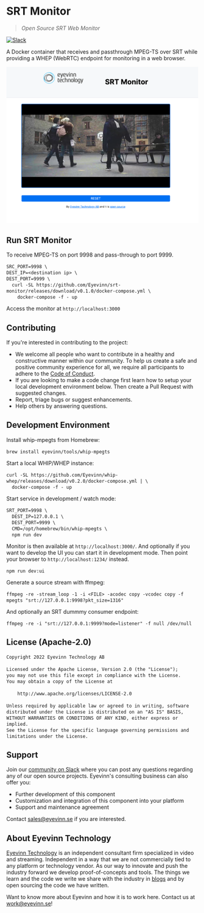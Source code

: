 # SRT Monitor
> *Open Source SRT Web Monitor* 

[![Slack](http://slack.streamingtech.se/badge.svg)](http://slack.streamingtech.se)

A Docker container that receives and passthrough MPEG-TS over SRT while providing a WHEP (WebRTC) endpoint for monitoring in a web browser.

![Screenshot of application](screenshot.png)

## Run SRT Monitor

To receive MPEG-TS on port 9998 and pass-through to port 9999.

```
SRC_PORT=9998 \
DEST_IP=<destination ip> \
DEST_PORT=9999 \
  curl -SL https://github.com/Eyevinn/srt-monitor/releases/download/v0.1.0/docker-compose.yml \
    docker-compose -f - up
```

Access the monitor at `http://localhost:3000`

## Contributing

If you're interested in contributing to the project:

- We welcome all people who want to contribute in a healthy and constructive manner within our community. To help us create a safe and positive community experience for all, we require all participants to adhere to the [Code of Conduct](docs/CODE_OF_CONDUCT.md).
- If you are looking to make a code change first learn how to setup your local development environment below. Then create a Pull Request with suggested changes.
- Report, triage bugs or suggest enhancements.
- Help others by answering questions.

## Development Environment

Install whip-mpegts from Homebrew:

```
brew install eyevinn/tools/whip-mpegts
```

Start a local WHIP/WHEP instance:

```
curl -SL https://github.com/Eyevinn/whip-whep/releases/download/v0.2.0/docker-compose.yml | \
  docker-compose -f - up
```

Start service in development / watch mode:

```
SRT_PORT=9998 \
  DEST_IP=127.0.0.1 \
  DEST_PORT=9999 \
  CMD=/opt/homebrew/bin/whip-mpegts \
  npm run dev
```

Monitor is then available at `http://localhost:3000/`. And optionally if you want to develop the UI you can start it in development mode. Then point your browser to `http://localhost:1234/` instead.

```
npm run dev:ui
```

Generate a source stream with ffmpeg:

```
ffmpeg -re -stream_loop -1 -i <FILE> -acodec copy -vcodec copy -f mpegts "srt://127.0.0.1:9998?pkt_size=1316"
```

And optionally an SRT dummmy consumer endpoint:

```
ffmpeg -re -i "srt://127.0.0.1:9999?mode=listener" -f null /dev/null
```

## License (Apache-2.0)

```
Copyright 2022 Eyevinn Technology AB

Licensed under the Apache License, Version 2.0 (the "License");
you may not use this file except in compliance with the License.
You may obtain a copy of the License at

    http://www.apache.org/licenses/LICENSE-2.0

Unless required by applicable law or agreed to in writing, software
distributed under the License is distributed on an "AS IS" BASIS,
WITHOUT WARRANTIES OR CONDITIONS OF ANY KIND, either express or implied.
See the License for the specific language governing permissions and
limitations under the License.
```

## Support

Join our [community on Slack](http://slack.streamingtech.se) where you can post any questions regarding any of our open source projects. Eyevinn's consulting business can also offer you:

- Further development of this component
- Customization and integration of this component into your platform
- Support and maintenance agreement

Contact [sales@eyevinn.se](mailto:sales@eyevinn.se) if you are interested.

## About Eyevinn Technology

[Eyevinn Technology](https://www.eyevinntechnology.se) is an independent consultant firm specialized in video and streaming. Independent in a way that we are not commercially tied to any platform or technology vendor. As our way to innovate and push the industry forward we develop proof-of-concepts and tools. The things we learn and the code we write we share with the industry in [blogs](https://dev.to/video) and by open sourcing the code we have written.

Want to know more about Eyevinn and how it is to work here. Contact us at work@eyevinn.se!